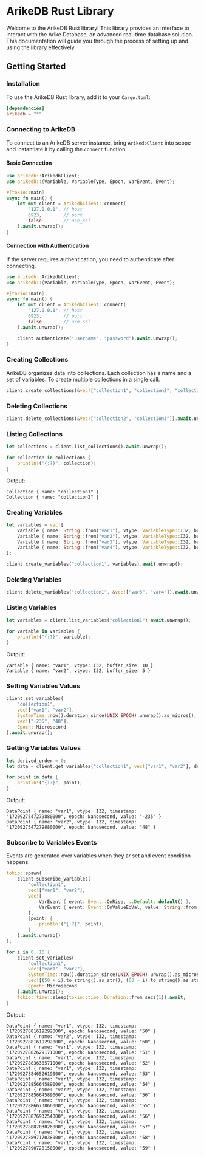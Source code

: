 
# ArikeDB Rust Library

Welcome to the ArikeDB Rust library! This library provides an interface to interact with the Arike Database, an advanced real-time database solution. This documentation will guide you through the process of setting up and using the library effectively.

## Getting Started

### Installation

To use the ArikeDB Rust library, add it to your `Cargo.toml`:

```toml
[dependencies]
arikedb = "*"
```

### Connecting to ArikeDB

To connect to an ArikeDB server instance, bring `ArikedbClient` into scope and instantiate it by calling the `connect` function.

#### Basic Connection

```rust
use arikedb::ArikedbClient;
use arikedb::{Variable, VariableType, Epoch, VarEvent, Event};

#[tokio::main]
async fn main() {
    let mut client = ArikedbClient::connect(
        "127.0.0.1", // host
        6923,        // port
        false        // use_ssl
    ).await.unwrap();
}
```

#### Connection with Authentication

If the server requires authentication, you need to authenticate after connecting.

```rust
use arikedb::ArikedbClient;
use arikedb::{Variable, VariableType, Epoch, VarEvent, Event};

#[tokio::main]
async fn main() {
    let mut client = ArikedbClient::connect(
        "127.0.0.1", // host
        6923,        // port
        false        // use_ssl
    ).await.unwrap();

    client.authenticate("username", "password").await.unwrap();
}
```

### Creating Collections

ArikeDB organizes data into collections. Each collection has a name and a set of variables. To create multiple collections in a single call:

```rust
client.create_collections(&vec!["collection1", "collection2", "collection3"]).await.unwrap();
```

### Deleting Collections

```rust
client.delete_collections(&vec!["collection2", "collection3"]).await.unwrap();
```

### Listing Collections

```rust
let collections = client.list_collections().await.unwrap();

for collection in collections {
    println!("{:?}", collection);
}
```
Output:
```
Collection { name: "collection1" }
Collection { name: "collection2" }
```

### Creating Variables

```rust
let variables = vec![
    Variable { name: String::from("var1"), vtype: VariableType::I32, buffer_size: 10 },
    Variable { name: String::from("var2"), vtype: VariableType::I32, buffer_size: 5 },
    Variable { name: String::from("var3"), vtype: VariableType::I32, buffer_size: 4 },
    Variable { name: String::from("var4"), vtype: VariableType::I32, buffer_size: 4 },
];

client.create_variables("collection1", variables).await.unwrap();
```

### Deleting Variables

```rust
client.delete_variables("collection1", &vec!["var3", "var4"]).await.unwrap();
```

### Listing Variables

```rust
let variables = client.list_variables("collection1").await.unwrap();

for variable in variables {
    println!("{:?}", variable);
}
```
Output:
```
Variable { name: "var1", vtype: I32, buffer_size: 10 }
Variable { name: "var2", vtype: I32, buffer_size: 5 }
```

### Setting Variables Values

```rust
client.set_variables(
    "collection1",
    vec!["var1", "var2"],
    SystemTime::now().duration_since(UNIX_EPOCH).unwrap().as_micros(),
    vec!["-235", "48"],
    Epoch::Microsecond
).await.unwrap();
```

### Getting Variables Values

```rust
let derived_order = 0;
let data = client.get_variables("collection1", vec!["var1", "var2"], derived_order, Epoch::Nanosecond).await.unwrap();

for point in data {
    println!("{:?}", point);
}
```
Output:
```
DataPoint { name: "var1", vtype: I32, timestamp: "1720927547279880000", epoch: Nanosecond, value: "-235" }
DataPoint { name: "var2", vtype: I32, timestamp: "1720927547279880000", epoch: Nanosecond, value: "48" }
```

### Subscribe to Variables Events
Events are generated over variables when they ar set and event condition happens.

```rust
tokio::spawn(
    client.subscribe_variables(
        "collection1",
        vec!["var1", "var2"],
        vec![
            VarEvent { event: Event::OnRise, ..Default::default() },
            VarEvent { event: Event::OnValueEqVal, value: String::from("56"), ..Default::default() },
        ],
        |point| {
            println!("{:?}", point);
        }
    ).await.unwrap()
);

for i in 0..10 {
    client.set_variables(
        "collection1",
        vec!["var1", "var2"],
        SystemTime::now().duration_since(UNIX_EPOCH).unwrap().as_micros(),
        vec![(50 + i).to_string().as_str(), (60 - i).to_string().as_str()],
        Epoch::Microsecond
    ).await.unwrap();
    tokio::time::sleep(tokio::time::Duration::from_secs(1)).await;
}
```
Output:
```
DataPoint { name: "var1", vtype: I32, timestamp: "1720927881619292000", epoch: Nanosecond, value: "50" }
DataPoint { name: "var2", vtype: I32, timestamp: "1720927881619292000", epoch: Nanosecond, value: "60" }
DataPoint { name: "var1", vtype: I32, timestamp: "1720927882629171000", epoch: Nanosecond, value: "51" }
DataPoint { name: "var1", vtype: I32, timestamp: "1720927883638571000", epoch: Nanosecond, value: "52" }
DataPoint { name: "var1", vtype: I32, timestamp: "1720927884652619000", epoch: Nanosecond, value: "53" }
DataPoint { name: "var1", vtype: I32, timestamp: "1720927885664589000", epoch: Nanosecond, value: "54" }
DataPoint { name: "var2", vtype: I32, timestamp: "1720927885664589000", epoch: Nanosecond, value: "56" }
DataPoint { name: "var1", vtype: I32, timestamp: "1720927886673866000", epoch: Nanosecond, value: "55" }
DataPoint { name: "var1", vtype: I32, timestamp: "1720927887693254000", epoch: Nanosecond, value: "56" }
DataPoint { name: "var1", vtype: I32, timestamp: "1720927888703026000", epoch: Nanosecond, value: "57" }
DataPoint { name: "var1", vtype: I32, timestamp: "1720927889717038000", epoch: Nanosecond, value: "58" }
DataPoint { name: "var1", vtype: I32, timestamp: "1720927890728150000", epoch: Nanosecond, value: "59" }
```